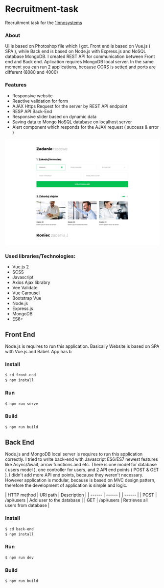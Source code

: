 # Recruitment-task
Recruitment task for the [1innosystems]

### About
UI is based on Photoshop file which I got. Front end is based on Vue.js ( SPA ), while Back end is based on Node.js with Express.js and NoSQL database MongoDB. I created REST API for communication between Front end and Back end. Aplication requires MongoDB local server. In the same moment you can run 2 applications, because CORS is setted and ports are different (8080 and 4000)

### Features
- Responsive website
- Reactive validation for form
- AJAX Https Request for the server by REST API endpoint
- RESP API Back-End
- Responsive slider based on dynamic data
- Saving data to Mongo NoSQL database on localhost server
- Alert component which responds for the AJAX request ( success & error )

![layout of website](./img/layout.png)

### Used libraries/Technologies:
  - Vue.js 2
  - SCSS
  - Javascript
  - Axios Ajax librabry
  - Vee Validate
  - Vue Carousel
  - Bootstrap Vue
  - Node.js
  - Express.js
  - MongoDB
  - ES6+

## Front End
Node.js is requires to run this application. Basically Website is based on SPA with Vue.js and Babel. App has b

### Install
```sh
$ cd front-end
$ npm install
```

### Run

```sh
$ npm run serve
```

### Build

```sh
$ npm run build
```

## Back End
Node.js and MongoDB local server is requires to run this application correctly. I tried to write back-end with Javascript ES6/ES7 newest features like Async/Await, arrow functions and etc. There is one model for database ( users model ), one controller for users, and 2 API end points ( POST & GET ). I didn't add more API end points, because they weren't necessary. However application is modular, because is based on MVC design pattern, therefore the development of application is simple and logic.

| HTTP method | URI path | Description |
| ------ | ------ | | ------ |
| POST | /api/users |  Add user to the database |
| GET | /api/users |  Retrieves all users from database |

### Install

```sh
$ cd back-end
$ npm install
```

### Run

```sh
$ npm run dev
```

### Build

```sh
$ npm run build
```

[1innosystems]: http://1innosystems.com/